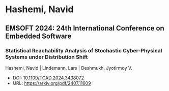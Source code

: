 # Hashemi, Navid

## EMSOFT 2024: 24th International Conference on Embedded Software

### Statistical Reachability Analysis of Stochastic Cyber-Physical Systems under Distribution Shift
Hashemi, Navid | Lindemann, Lars | Deshmukh, Jyotirmoy V.
* DOI: [10.1109/TCAD.2024.3438072](https://doi.org/10.1109/TCAD.2024.3438072)
* URL: <https://arxiv.org/pdf/2407.11609>

